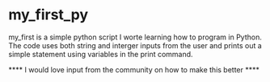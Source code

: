 # my_first_py

my_first is a simple python script I worte learning how to program in Python. The code uses both string and interger inputs from the user and prints out a simple statement using variables in the print command.

**** I would love input from the community on how to make this better ****
   

